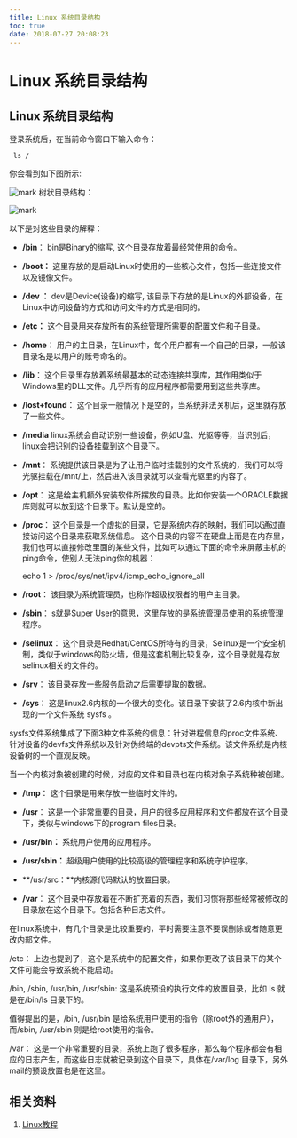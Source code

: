 ```yaml
---
title: Linux 系统目录结构
toc: true
date: 2018-07-27 20:08:23
---
```

# Linux 系统目录结构




## Linux 系统目录结构


登录系统后，在当前命令窗口下输入命令：


     ls /


你会看到如下图所示:


![mark](http://pacdb2bfr.bkt.clouddn.com/blog/image/180727/6dba4848af.png?imageslim)
树状目录结构：




![mark](http://pacdb2bfr.bkt.clouddn.com/blog/image/180727/H7EHCLL0d2.png?imageslim)

以下是对这些目录的解释：




  * **/bin**：
bin是Binary的缩写, 这个目录存放着最经常使用的命令。


  * **/boot：**
这里存放的是启动Linux时使用的一些核心文件，包括一些连接文件以及镜像文件。


  * **/dev ：**
dev是Device(设备)的缩写, 该目录下存放的是Linux的外部设备，在Linux中访问设备的方式和访问文件的方式是相同的。


  * **/etc：**
这个目录用来存放所有的系统管理所需要的配置文件和子目录。


  * **/home**：
用户的主目录，在Linux中，每个用户都有一个自己的目录，一般该目录名是以用户的账号命名的。


  * **/lib**：
这个目录里存放着系统最基本的动态连接共享库，其作用类似于Windows里的DLL文件。几乎所有的应用程序都需要用到这些共享库。


  * **/lost+found**：
这个目录一般情况下是空的，当系统非法关机后，这里就存放了一些文件。


  * **/media** linux系统会自动识别一些设备，例如U盘、光驱等等，当识别后，linux会把识别的设备挂载到这个目录下。


  * **/mnt**：
系统提供该目录是为了让用户临时挂载别的文件系统的，我们可以将光驱挂载在/mnt/上，然后进入该目录就可以查看光驱里的内容了。


  * **/opt**：
这是给主机额外安装软件所摆放的目录。比如你安装一个ORACLE数据库则就可以放到这个目录下。默认是空的。


  * **/proc**：
这个目录是一个虚拟的目录，它是系统内存的映射，我们可以通过直接访问这个目录来获取系统信息。
这个目录的内容不在硬盘上而是在内存里，我们也可以直接修改里面的某些文件，比如可以通过下面的命令来屏蔽主机的ping命令，使别人无法ping你的机器：


    echo 1 > /proc/sys/net/ipv4/icmp_echo_ignore_all





  * **/root**：
该目录为系统管理员，也称作超级权限者的用户主目录。


  * **/sbin**：
s就是Super User的意思，这里存放的是系统管理员使用的系统管理程序。


  * **/selinux**：
这个目录是Redhat/CentOS所特有的目录，Selinux是一个安全机制，类似于windows的防火墙，但是这套机制比较复杂，这个目录就是存放selinux相关的文件的。


  * **/srv**：
该目录存放一些服务启动之后需要提取的数据。


  * **/sys**：
这是linux2.6内核的一个很大的变化。该目录下安装了2.6内核中新出现的一个文件系统 sysfs 。

sysfs文件系统集成了下面3种文件系统的信息：针对进程信息的proc文件系统、针对设备的devfs文件系统以及针对伪终端的devpts文件系统。该文件系统是内核设备树的一个直观反映。

当一个内核对象被创建的时候，对应的文件和目录也在内核对象子系统种被创建。


  * **/tmp**：
这个目录是用来存放一些临时文件的。


  * **/usr**：
这是一个非常重要的目录，用户的很多应用程序和文件都放在这个目录下，类似与windows下的program files目录。


  * **/usr/bin：**
系统用户使用的应用程序。


  * **/usr/sbin：**
超级用户使用的比较高级的管理程序和系统守护程序。


  * **/usr/src：**内核源代码默认的放置目录。


  * **/var**：
这个目录中存放着在不断扩充着的东西，我们习惯将那些经常被修改的目录放在这个目录下。包括各种日志文件。


在linux系统中，有几个目录是比较重要的，平时需要注意不要误删除或者随意更改内部文件。

/etc： 上边也提到了，这个是系统中的配置文件，如果你更改了该目录下的某个文件可能会导致系统不能启动。

/bin, /sbin, /usr/bin, /usr/sbin: 这是系统预设的执行文件的放置目录，比如 ls 就是在/bin/ls 目录下的。

值得提出的是，/bin, /usr/bin 是给系统用户使用的指令（除root外的通用户），而/sbin, /usr/sbin 则是给root使用的指令。

/var： 这是一个非常重要的目录，系统上跑了很多程序，那么每个程序都会有相应的日志产生，而这些日志就被记录到这个目录下，具体在/var/log 目录下，另外mail的预设放置也是在这里。










## 相关资料

1. [Linux教程](https://www.w3cschool.cn/linux/)
